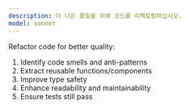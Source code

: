```yaml
---
description: 더 나은 품질을 위해 코드를 리팩토링하십시오.
model: sonnet
---
```


Refactor code for better quality:

1. Identify code smells and anti-patterns
2. Extract reusable functions/components
3. Improve type safety
4. Enhance readability and maintainability
5. Ensure tests still pass
